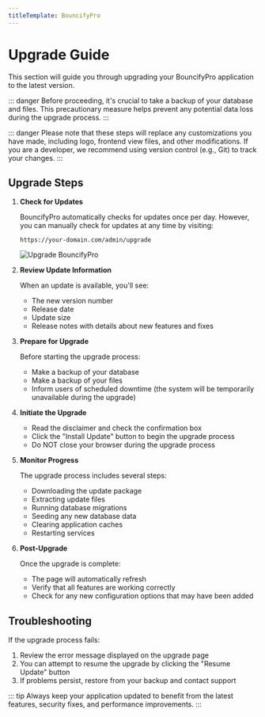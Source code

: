 ```yaml
---
titleTemplate: BouncifyPro
---
```


# Upgrade Guide

This section will guide you through upgrading your BouncifyPro application to the latest version.

::: danger
Before proceeding, it's crucial to take a backup of your database and files. This precautionary measure helps prevent any potential data loss during the upgrade process.
:::

::: danger
Please note that these steps will replace any customizations you have made, including logo, frontend view files, and other modifications. If you are a developer, we recommend using version control (e.g., Git) to track your changes.
:::

## Upgrade Steps

1. **Check for Updates**
   
   BouncifyPro automatically checks for updates once per day. However, you can manually check for updates at any time by visiting:
   ```
   https://your-domain.com/admin/upgrade
   ```
   ![Upgrade BouncifyPro](/bouncifypro/upgrade.png)

2. **Review Update Information**
   
   When an update is available, you'll see:
   - The new version number
   - Release date
   - Update size
   - Release notes with details about new features and fixes

3. **Prepare for Upgrade**
   
   Before starting the upgrade process:
   - Make a backup of your database
   - Make a backup of your files
   - Inform users of scheduled downtime (the system will be temporarily unavailable during the upgrade)

4. **Initiate the Upgrade**
   
   - Read the disclaimer and check the confirmation box
   - Click the "Install Update" button to begin the upgrade process
   - Do NOT close your browser during the upgrade process

5. **Monitor Progress**
   
   The upgrade process includes several steps:
   - Downloading the update package
   - Extracting update files
   - Running database migrations
   - Seeding any new database data
   - Clearing application caches
   - Restarting services

6. **Post-Upgrade**
   
   Once the upgrade is complete:
   - The page will automatically refresh
   - Verify that all features are working correctly
   - Check for any new configuration options that may have been added

## Troubleshooting

If the upgrade process fails:
1. Review the error message displayed on the upgrade page
2. You can attempt to resume the upgrade by clicking the "Resume Update" button
3. If problems persist, restore from your backup and contact support

::: tip
Always keep your application updated to benefit from the latest features, security fixes, and performance improvements.
:::
